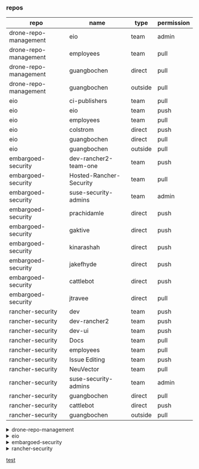 ### repos

| repo                  | name                    | type    | permission |
| --------------------- | ----------------------- | ------- | ---------- |
| drone-repo-management | eio                     | team    | admin      |
| drone-repo-management | employees               | team    | pull       |
| drone-repo-management | guangbochen             | direct  | pull       |
| drone-repo-management | guangbochen             | outside | pull       |
| eio                   | ci-publishers           | team    | pull       |
| eio                   | eio                     | team    | push       |
| eio                   | employees               | team    | pull       |
| eio                   | colstrom                | direct  | push       |
| eio                   | guangbochen             | direct  | pull       |
| eio                   | guangbochen             | outside | pull       |
| embargoed-security    | dev-rancher2-team-one   | team    | push       |
| embargoed-security    | Hosted-Rancher-Security | team    | pull       |
| embargoed-security    | suse-security-admins    | team    | admin      |
| embargoed-security    | prachidamle             | direct  | push       |
| embargoed-security    | gaktive                 | direct  | push       |
| embargoed-security    | kinarashah              | direct  | push       |
| embargoed-security    | jakefhyde               | direct  | push       |
| embargoed-security    | cattlebot               | direct  | push       |
| embargoed-security    | jtravee                 | direct  | pull       |
| rancher-security      | dev                     | team    | push       |
| rancher-security      | dev-rancher2            | team    | push       |
| rancher-security      | dev-ui                  | team    | push       |
| rancher-security      | Docs                    | team    | pull       |
| rancher-security      | employees               | team    | pull       |
| rancher-security      | Issue Editing           | team    | push       |
| rancher-security      | NeuVector               | team    | pull       |
| rancher-security      | suse-security-admins    | team    | admin      |
| rancher-security      | guangbochen             | direct  | pull       |
| rancher-security      | cattlebot               | direct  | push       |
| rancher-security      | guangbochen             | outside | pull       |


<details><summary>drone-repo-management</summary>
<p>

#### test

| name        | type    | permission |
| ----------- | ------- | ---------- |
| eio         | team    | admin      |
| employees   | team    | pull       |
| guangbochen | direct  | pull       |
| guangbochen | outside | pull       |
</p>

</details>
<details><summary>eio</summary>
<p>

| name          | type    | permission |
| ------------- | ------- | ---------- |
| ci-publishers | team    | pull       |
| eio           | team    | push       |
| employees     | team    | pull       |
| colstrom      | direct  | push       |
| guangbochen   | direct  | pull       |
| guangbochen   | outside | pull       |
</p>

</details>
<details><summary>embargoed-security</summary>
<p>

| name                    | type   | permission |
| ----------------------- | ------ | ---------- |
| dev-rancher2-team-one   | team   | push       |
| Hosted-Rancher-Security | team   | pull       |
| suse-security-admins    | team   | admin      |
| prachidamle             | direct | push       |
| gaktive                 | direct | push       |
| kinarashah              | direct | push       |
| jakefhyde               | direct | push       |
| cattlebot               | direct | push       |
| jtravee                 | direct | pull       |
</p>

</details>
<details><summary>rancher-security</summary>
<p>

| name                 | type    | permission |
| -------------------- | ------- | ---------- |
| dev                  | team    | push       |
| dev-rancher2         | team    | push       |
| dev-ui               | team    | push       |
| Docs                 | team    | pull       |
| employees            | team    | pull       |
| Issue Editing        | team    | push       |
| NeuVector            | team    | pull       |
| suse-security-admins | team    | admin      |
| guangbochen          | direct  | pull       |
| cattlebot            | direct  | push       |
| guangbochen          | outside | pull       |
</p>

</details>

[test](#test)
